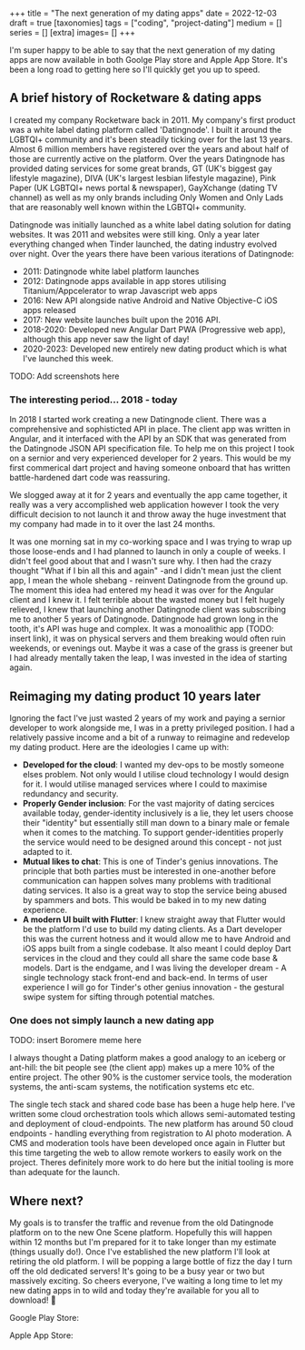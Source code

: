 +++
title = "The next generation of my dating apps"
date = 2022-12-03
draft =  true
[taxonomies]
tags = ["coding", "project-dating"]
medium = []
series = []
[extra]
images= []
+++

I'm super happy to be able to say that the next generation of my dating apps are now available in both Goolge Play store and Apple App Store. It's been a long road to getting here so I'll quickly get you up to speed.

## A brief history of Rocketware & dating apps

I created my company Rocketware back in 2011. My company's first product was a white label dating platform called 'Datingnode'. I built it around the LGBTQI+ community and it's been steadily ticking over for the last 13 years. Almost 6 million members have registered over the years and about half of those are currently active on the platform. Over the years Datingnode has provided dating services for some great brands, GT (UK's biggest gay lifestyle magazine), DIVA (UK's largest lesbian lifestyle magazine), Pink Paper (UK LGBTQI+ news portal & newspaper), GayXchange (dating TV channel) as well as my only brands including Only Women and Only Lads that are reasonably well known within the LGBTQI+ community.

Datingnode was initially launched as a white label dating solution for dating websites. It was 2011 and websites were still king. Only a year later everything changed when Tinder launched, the dating industry evolved over night. Over the years there have been various iterations of Datingnode:

- 2011: Datingnode white label platform launches
- 2012: Datingnode apps available in app stores utilising Titanium/Appcelerator to wrap Javascript web apps
- 2016: New API alongside native Android and Native Objective-C iOS apps released
- 2017: New website launches built upon the 2016 API.
- 2018-2020: Developed new Angular Dart PWA (Progressive web app), although this app never saw the light of day!
- 2020-2023: Developed new entirely new dating product which is what I've launched this week.

TODO: Add screenshots here

### The interesting period... 2018 - today

In 2018 I started work creating a new Datingnode client. There was a comprehensive and sophisticted API in place. The client app was written in Angular, and it interfaced with the API by an SDK that was generated from the Datingnode JSON API specification file. To help me on this project I took on a sernior and very experienced developer for 2 years. This would be my first commerical dart project and having someone onboard that has written battle-hardened dart code was reassuring.

We slogged away at it for 2 years and eventually the app came together, it really was a very accomplished web application however I took the very difficult decision to not launch it and throw away the huge investment that my company had made in to it over the last 24 months.

It was one morning sat in my co-working space and I was trying to wrap up those loose-ends and I had planned to launch in only a couple of weeks. I didn't feel good about that and I wasn't sure why. I then had the crazy thought "What if I bin all this and again" -and I didn't mean just the client app, I mean the whole shebang - reinvent Datingnode from the ground up. The moment this idea had entered my head it was over for the Angular client and I knew it. I felt terrible about the wasted money but I felt hugely relieved, I knew that launching another Datingnode client was subscribing me to another 5 years of Datingnode. Datingnode had grown long in the tooth, it's API was huge and complex. It was a monoalithic app (TODO: insert link), it was on physical servers and them breaking would often ruin weekends, or evenings out. Maybe it was a case of the grass is greener but I had already mentally taken the leap, I was invested in the idea of starting again.

## Reimaging my dating product 10 years later

Ignoring the fact I've just wasted 2 years of my work and paying a sernior developer to work alongside me, I was in a pretty privileged position. I had a relatively passive income and a bit of a runway to reimagine and redevelop my dating product. Here are the ideologies I came up with:

- **Developed for the cloud**: I wanted my dev-ops to be mostly someone elses problem. Not only would I utilise cloud technology I would design for it. I would utilise managed services where I could to maximise redundancy and security.
- **Properly Gender inclusion**: For the vast majority of dating sercices available today, gender-identity inclusively is a lie, they let users choose their "identity" but essentially still man down to a binary male or female when it comes to the matching. To support gender-identities properly the service would need to be designed around this concept - not just adapted to it.
- **Mutual likes to chat**: This is one of Tinder's genius innovations. The principle that both parties must be interested in one-another before communication can happen solves many problems with traditional dating services. It also is a great way to stop the service being abused by spammers and bots. This would be baked in to my new dating experience.
- **A modern UI built with Flutter**: I knew straight away that Flutter would be the platform I'd use to build my dating clients. As a Dart developer this was the current hotness and it would allow me to have Android and iOS apps built from a single codebase. It also meant I could deploy Dart services in the cloud and they could all share the same code base & models. Dart is the endgame, and I was living the developer dream - A single technology stack front-end and back-end. In terms of user experience I will go for Tinder's other genius innovation - the gestural swipe system for sifting through potential matches.

### One does not simply launch a new dating app

TODO: insert Boromere meme here

I always thought a Dating platform makes a good analogy to an iceberg or ant-hill: the bit people see (the client app) makes up a mere 10% of the entire project. The other 90% is the customer service tools, the moderation systems, the anti-scam systems, the notification systems etc etc.

The single tech stack and shared code base has been a huge help here. I've written some cloud orchestration tools which allows semi-automated testing and deployment of cloud-endpoints. The new platform has around 50 cloud endpoints - handling everything from registration to AI photo moderation. A CMS and moderation tools have been developed once again in Flutter but this time targeting the web to allow remote workers to easily work on the project. Theres definitely more work to do here but the initial tooling is more than adequate for the launch.

## Where next?

My goals is to transfer the traffic and revenue from the old Datingnode platform on to the new One Scene platform. Hopefully this will happen within 12 months but I'm prepared for it to take longer than my estimate (things usually do!). Once I've established the new platform I'll look at retiring the old platform. I will be popping a large bottle of fizz the day I turn off the old dedicated servers! It's going to be a busy year or two but massively exciting. So cheers everyone, I've waiting a long time to let my new dating apps in to wild and today they're available for you all to download! 🎉

Google Play Store:

Apple App Store:
